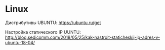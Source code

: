 # Linux
Дистрибутивы UBUNTU:
https://ubuntu.ru/get

Настройка статического IP UUNTU:
http://blog.sedicomm.com/2018/05/25/kak-nastroit-staticheskij-ip-adres-v-ubuntu-18-04/
